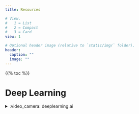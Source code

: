 ```yaml
---
title: Resources 

# View.
#   1 = List
#   2 = Compact
#   3 = Card
view: 1

# Optional header image (relative to `static/img/` folder).
header:
  caption: ""
  image: ""
---
```


{{% toc %}}

# Deep Learning

<details>
<summary>:video_camera: deeplearning.ai</summary>

* Description - Deep Learning specialization on Coursera by Andrew Ng.

* Review - This speciaization is a great introduction to deep learning! Andrew Ng is able to convey a lot of information throughout each of the 5 courses without causing students to get bogged down by the nitty gritties of the subject matter. This approach of providing a layer of abstraction carries over to the assigments and quizzes sometimes making them too simple to do. But all in all, this specializaition is a great way to get into deep learning and Andrew sharing insights about his thought process of tackling problems make the specialization worth taking by itself.

* Link - https://www.coursera.org/specializations/deep-learning

</details>



